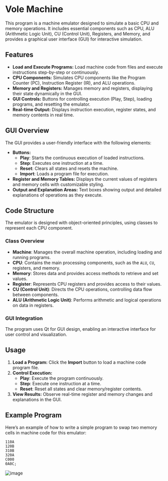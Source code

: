 

# Vole Machine

This program is a machine emulator designed to simulate a basic CPU and memory operations. It includes essential components such as CPU, ALU (Arithmetic Logic Unit), CU (Control Unit), Registers, and Memory, and provides a graphical user interface (GUI) for interactive simulation.

## Features

- **Load and Execute Programs:** Load machine code from files and execute instructions step-by-step or continuously.
- **CPU Components:** Simulates CPU components like the Program Counter (PC), Instruction Register (IR), and ALU operations.
- **Memory and Registers:** Manages memory and registers, displaying their state dynamically in the GUI.
- **GUI Controls:** Buttons for controlling execution (Play, Step), loading programs, and resetting the emulator.
- **Real-time Output:** Displays instruction execution, register states, and memory contents in real time.
  
## GUI Overview

The GUI provides a user-friendly interface with the following elements:

- **Buttons:** 
  - **Play**: Starts the continuous execution of loaded instructions.
  - **Step**: Executes one instruction at a time.
  - **Reset**: Clears all states and resets the machine.
  - **Import**: Loads a program file for execution.
- **Register and Memory Tables:** Displays the current values of registers and memory cells with customizable styling.
- **Output and Explanation Areas:** Text boxes showing output and detailed explanations of operations as they execute.
  
## Code Structure

The emulator is designed with object-oriented principles, using classes to represent each CPU component.

### Class Overview

- **Machine**: Manages the overall machine operation, including loading and running programs.
- **CPU**: Contains the main processing components, such as the `ALU`, `CU`, registers, and memory.
- **Memory**: Stores data and provides access methods to retrieve and set values.
- **Register**: Represents CPU registers and provides access to their values.
- **CU (Control Unit)**: Directs the CPU operations, controlling data flow between components.
- **ALU (Arithmetic Logic Unit)**: Performs arithmetic and logical operations on data in registers.

### GUI Integration

The program uses Qt for GUI design, enabling an interactive interface for user control and visualization. 

## Usage

1. **Load a Program:** Click the **Import** button to load a machine code program file.
2. **Control Execution:**
   - **Play**: Execute the program continuously.
   - **Step**: Execute one instruction at a time.
   - **Reset**: Reset all states and clear memory/register contents.
3. **View Results:** Observe real-time register and memory changes and explanations in the GUI.

## Example Program

Here’s an example of how to write a simple program to swap two memory cells in machine code for this emulator:

```
110A
120B
310B
320A
C000
0A0C;
```
![image](https://github.com/user-attachments/assets/6bf15199-2ffc-4003-96cb-4e753c3529a8)

